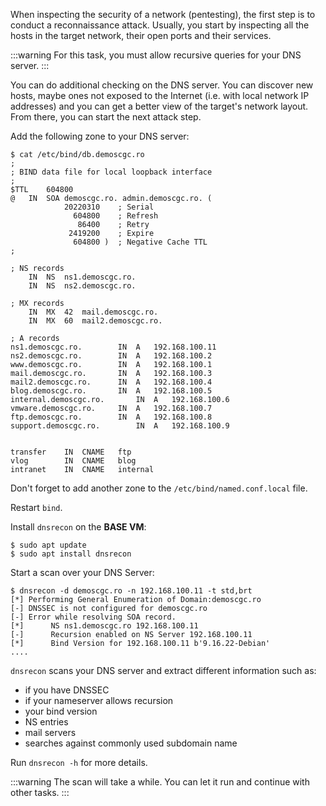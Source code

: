 When inspecting the security of a network (pentesting), the first step is to conduct a reconnaissance attack.
Usually, you start by inspecting all the hosts in the target network, their open ports and their services.

:::warning
For this task, you must allow recursive queries for your DNS server.
:::

You can do additional checking on the DNS server.
You can discover new hosts, maybe ones not exposed to the Internet
(i.e. with local network IP addresses) and you can get a better view of the target's network layout.
From there, you can start the next attack step.

Add the following zone to your DNS server:
```
$ cat /etc/bind/db.demoscgc.ro
;
; BIND data file for local loopback interface
;
$TTL	604800
@	IN	SOA	demoscgc.ro. admin.demoscgc.ro. (
			20220310	; Serial
			  604800	; Refresh
			   86400	; Retry
			 2419200	; Expire
			  604800 )	; Negative Cache TTL
;

; NS records
	IN	NS	ns1.demoscgc.ro.
	IN	NS	ns2.demoscgc.ro.

; MX records
	IN	MX	42	mail.demoscgc.ro.
	IN	MX	60	mail2.demoscgc.ro.

; A records
ns1.demoscgc.ro.		IN	A	192.168.100.11
ns2.demoscgc.ro.		IN	A	192.168.100.2
www.demoscgc.ro.		IN	A	192.168.100.1
mail.demoscgc.ro.		IN	A	192.168.100.3
mail2.demoscgc.ro.		IN	A	192.168.100.4
blog.demoscgc.ro.		IN	A	192.168.100.5
internal.demoscgc.ro.		IN	A	192.168.100.6
vmware.demoscgc.ro.		IN	A	192.168.100.7
ftp.demoscgc.ro.		IN	A	192.168.100.8
support.demoscgc.ro.		IN	A	192.168.100.9


transfer	IN	CNAME	ftp
vlog		IN	CNAME	blog
intranet	IN	CNAME	internal
```

Don't forget to add another zone to the `/etc/bind/named.conf.local` file.

Restart `bind`.

Install `dnsrecon` on the **BASE VM**:
```
$ sudo apt update
$ sudo apt install dnsrecon
```

Start a scan over your DNS Server:
```
$ dnsrecon -d demoscgc.ro -n 192.168.100.11 -t std,brt
[*] Performing General Enumeration of Domain:demoscgc.ro
[-] DNSSEC is not configured for demoscgc.ro
[-] Error while resolving SOA record.
[*] 	 NS ns1.demoscgc.ro 192.168.100.11
[-] 	 Recursion enabled on NS Server 192.168.100.11
[*] 	 Bind Version for 192.168.100.11 b'9.16.22-Debian'
....
```

`dnsrecon` scans your DNS server and extract different information such as:
 * if you have DNSSEC
 * if your nameserver allows recursion
 * your bind version
 * NS entries
 * mail servers
 * searches against commonly used subdomain name

Run `dnsrecon -h` for more details.

:::warning
The scan will take a while. You can let it run and continue with other tasks.
:::
